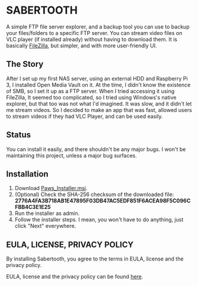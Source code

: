 # SABERTOOTH

A simple FTP file server explorer, and a backup tool you can use to backup your files/folders to a specific FTP server. You can stream video files on VLC player (if installed already) without having to download them. It is basically [FileZilla](https://filezilla-project.org/), but simpler, and with more user-friendly UI.

## The Story

After I set up my first NAS server, using an external HDD and Raspberry Pi 3, I installed Open Media Vault on it. At the time, I didn't know the existence of SMB, so I set it up as a FTP server. When I tried accessing it using FileZilla, It seemed too complicated, so I tried using Windows's native explorer, but that too was not what I'd imagined. It was slow, and it didn't let me stream videos. So I decided to make an app that was fast, allowed users to stream videos if they had VLC Player, and can be used easily.

## Status

You can install it easily, and there shouldn't be any major bugs. I won't be maintaining this project, unless a major bug surfaces.

## Installation

1. Download [Paws_Installer.msi](https://github.com/recoskyler/Paws/blob/master/Paws_Installer.msi).
2. (Optional) Check the SHA-256 checksum of the downloaded file: **2776A4FA3B718AB1E47895F03DB47AC5EDF851F6ACEA98F5C096CFBB4C3E1E25**
3. Run the installer as admin.
4. Follow the installer steps. I mean, you won't have to do anything, just click "Next" everywhere.

## EULA, LICENSE, PRIVACY POLICY

By installing Sabertooth, you agree to the terms in EULA, license and the privacy policy.

EULA, license and the privacy policy can be found [here](lapp.recoskyler.com).
